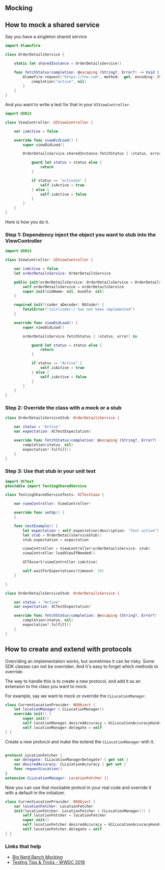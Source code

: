 ## Mocking

## How to mock a shared service

Say you have a singleton shared service

```swift
import Alamofire

class OrderDetailsService {

    static let sharedInstance = OrderDetailsService()

    func fetchStatus(completion: @escaping (String?, Error?) -> Void ) {
        Alamofire.request("https://foo.com", method: .get, encoding: JSONEncoding.default).responseJSON { response in
            completion("active", nil)
        }
    }
}
```

And you want to write a test for that in your `UIViewController`.

```swift
import UIKit

class ViewController: UIViewController {

    var isActive = false

    override func viewDidLoad() {
        super.viewDidLoad()

        OrderDetailsService.sharedInstance.fetchStatus { (status, error) in

            guard let status = status else {
                return
            }

            if status == "activate" {
                self.isActive = true
            } else {
                self.isActive = false
            }
        }
    }
}
```

Here is how you do it.

### Step 1: Dependency inject the object you want to stub into the ViewController

```swift
import UIKit

class ViewController: UIViewController {

    var isActive = false
    let orderDetailsService: OrderDetailsService

    public init(orderDetailsService: OrderDetailsService = OrderDetailsService.sharedInstance) {
        self.orderDetailsService = orderDetailsService
        super.init(nibName: nil, bundle: nil)
    }

    required init?(coder aDecoder: NSCoder) {
        fatalError("init(coder:) has not been implemented")
    }

    override func viewDidLoad() {
        super.viewDidLoad()

        orderDetailsService.fetchStatus { (status, error) in

            guard let status = status else {
                return
            }

            if status == "Active" {
                self.isActive = true
            } else {
                self.isActive = false
            }
        }
    }
}
```

### Step 2: Override the class with a mock or a stub

```swift
class OrderDetailsServiceStub: OrderDetailsService {

    var status = "Active"
    var expectation: XCTestExpectation?

    override func fetchStatus(completion: @escaping (String?, Error?) -> Void) {
        completion(status, nil)
        expectation?.fulfill()
    }
}
```

### Step 3: Use that stub in your unit test

```swift
import XCTest
@testable import TestingSharedService

class TestingSharedServiceTests: XCTestCase {

    var viewController: ViewController!

    override func setUp() {
    }

    func testExample() {
        let expectation = self.expectation(description: "Test active")
        let stub = OrderDetailsServiceStub()
        stub.expectation = expectation

        viewController = ViewController(orderDetailsService: stub)
        viewController.loadViewIfNeeded()

        XCTAssert(viewController.isActive)

        self.waitForExpectations(timeout: 10)
    }

}

class OrderDetailsServiceStub: OrderDetailsService {

    var status = "Active"
    var expectation: XCTestExpectation?

    override func fetchStatus(completion: @escaping (String?, Error?) -> Void) {
        completion(status, nil)
        expectation?.fulfill()
    }
}
```

## How to create and extend with protocols

Overriding an implementation works, but sometimes it can be risky. Some SDK classes can not be overriden. And it's easy to forget which methods to override.

The way to handle this is to create a new protocol, and add it as an extension to the class you want to mock.

For example, say we want to mock or override the `CLLocationManager`.

```swift
class CurrentLocationProvider: NSObject {
    let locationManager = CLLocationManager()
    override init() {
        super.init()
        self.locationManager.desiredAccuracy = kCLLocationAccuracyHundredMeters
        self.locationManager.delegate = self
} }
```

Create a new protocol and make the extend the `CLLocationManager` with it.

```swift
 
protocol LocationFetcher {
    var delegate: CLLocationManagerDelegate? { get set }
    var desiredAccuracy: CLLocationAccuracy { get set }
    func requestLocation()
}
extension CLLocationManager: LocationFetcher {}
```

Now you can use that mockable protcol in your real code and override it with a default in the initializer.

```swift
class CurrentLocationProvider: NSObject {
    var locationFetcher: LocationFetcher
    init(locationFetcher: LocationFetcher = CLLocationManager()) {
        self.locationFetcher = locationFetcher
        super.init()
        self.locationFetcher.desiredAccuracy = kCLLocationAccuracyHundredMeters
        self.locationFetcher.delegate = self
} }
```



### Links that help

* [Big Nerd Ranch Mocking](https://www.bignerdranch.com/blog/mocking-with-protocols-in-swift/)
* [Testing Tips & Tricks - WWDC 2018](https://developer.apple.com/videos/play/wwdc2018/417/?time=761)

